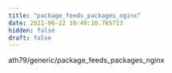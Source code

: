 ```yaml
---
title: "package_feeds_packages_nginx"
date: 2021-06-22 10:49:10.765713
hidden: false
draft: false
---
```


ath79/generic/package_feeds_packages_nginx

